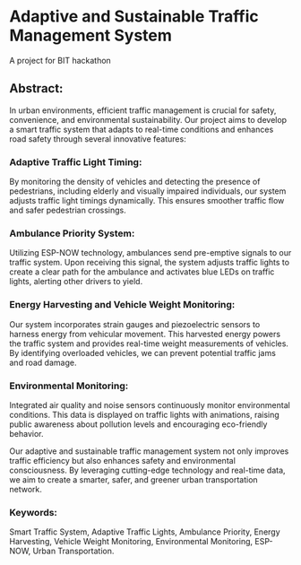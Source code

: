 # Adaptive and Sustainable Traffic Management System
A project for BIT hackathon 

## Abstract:
In urban environments, efficient traffic management is crucial for safety, convenience, and environmental sustainability. Our project aims to develop a smart traffic system that adapts to real-time conditions and enhances road safety through several innovative features:

### Adaptive Traffic Light Timing: 
By monitoring the density of vehicles and detecting the presence of pedestrians, including elderly and visually impaired individuals, our system adjusts traffic light timings dynamically. This ensures smoother traffic flow and safer pedestrian crossings.

### Ambulance Priority System: 
Utilizing ESP-NOW technology, ambulances send pre-emptive signals to our traffic system. Upon receiving this signal, the system adjusts traffic lights to create a clear path for the ambulance and activates blue LEDs on traffic lights, alerting other drivers to yield.

### Energy Harvesting and Vehicle Weight Monitoring: 
Our system incorporates strain gauges and piezoelectric sensors to harness energy from vehicular movement. This harvested energy powers the traffic system and provides real-time weight measurements of vehicles. By identifying overloaded vehicles, we can prevent potential traffic jams and road damage.

### Environmental Monitoring: 
Integrated air quality and noise sensors continuously monitor environmental conditions. This data is displayed on traffic lights with animations, raising public awareness about pollution levels and encouraging eco-friendly behavior.

Our adaptive and sustainable traffic management system not only improves traffic efficiency but also enhances safety and environmental consciousness. By leveraging cutting-edge technology and real-time data, we aim to create a smarter, safer, and greener urban transportation network.

### Keywords: 
Smart Traffic System, Adaptive Traffic Lights, Ambulance Priority, Energy Harvesting, Vehicle Weight Monitoring, Environmental Monitoring, ESP-NOW, Urban Transportation.
